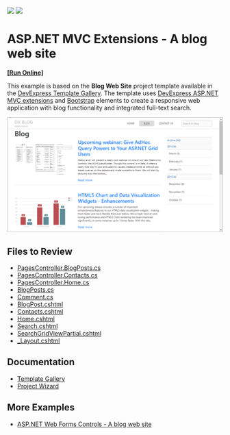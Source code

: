 <!-- default badges list -->
[![](https://img.shields.io/badge/Open_in_DevExpress_Support_Center-FF7200?style=flat-square&logo=DevExpress&logoColor=white)](https://supportcenter.devexpress.com/ticket/details/T591214)
[![](https://img.shields.io/badge/📖_How_to_use_DevExpress_Examples-e9f6fc?style=flat-square)](https://docs.devexpress.com/GeneralInformation/403183)
<!-- default badges end -->
# ASP.NET MVC Extensions - A blog web site
<!-- run online -->
**[[Run Online]](https://codecentral.devexpress.com/t591214/)**
<!-- run online end -->
This example is based on the **Blog Web Site** project template available in the [DevExpress Template Gallery](https://docs.devexpress.com/AspNetMvc/402256/whats-installed/template-gallery). The template uses [DevExpress ASP.NET MVC extensions](https://docs.devexpress.com/AspNetMvc/7896/aspnet-mvc-extensions) and [Bootstrap](https://getbootstrap.com/) elements to create a responsive web application with blog functionality and integrated full-text search.

![Blog Web Site](image.png)

## Files to Review

* [PagesController.BlogPosts.cs](./CS/WebBlog/Controllers/PagesController.BlogPosts.cs)
* [PagesController.Contacts.cs](./CS/WebBlog/Controllers/PagesController.Contacts.cs)
* [PagesController.Home.cs](./CS/WebBlog/Controllers/PagesController.Home.cs)
* [BlogPosts.cs](./CS/WebBlog/Models/BlogPosts.cs)
* [Comment.cs](./CS/WebBlog/Models/Comment.cs)
* [BlogPost.cshtml](./CS/WebBlog/Views/Pages/BlogPost.cshtml)
* [Contacts.cshtml](./CS/WebBlog/Views/Pages/Contacts.cshtml)
* [Home.cshtml](./CS/WebBlog/Views/Pages/Home.cshtml)
* [Search.cshtml](./CS/WebBlog/Views/Pages/Search.cshtml)
* [SearchGridViewPartial.cshtml](./CS/WebBlog/Views/Pages/SearchGridViewPartial.cshtml)
* [_Layout.cshtml](./CS/WebBlog/Views/Shared/_Layout.cshtml)

## Documentation

* [Template Gallery](https://docs.devexpress.com/AspNetMvc/402256/whats-installed/template-gallery)
* [Project Wizard](https://docs.devexpress.com/AspNetMvc/402253/whats-installed/project-wizard)

## More Examples

* [ASP.NET Web Forms Controls - A blog web site](https://github.com/DevExpress-Examples/blog-web-site-webforms-project-template-from-devexpress-template-gallery-t590526)
